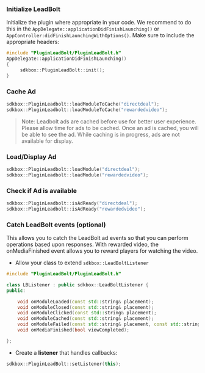 ### Initialize LeadBolt
Initialize the plugin where appropriate in your code. We recommend to do this in the `AppDelegate::applicationDidFinishLaunching()` or `AppController:didFinishLaunchingWithOptions()`. Make sure to include the appropriate headers:
```cpp
#include "PluginLeadBolt/PluginLeadBolt.h"
AppDelegate::applicationDidFinishLaunching()
{
     sdkbox::PluginLeadBolt::init();
}
```

### Cache Ad
```cpp
sdkbox::PluginLeadbolt::loadModuleToCache("directdeal");
sdkbox::PluginLeadbolt::loadModuleToCache("rewardedvideo");
```
> Note: Leadbolt ads are cached before use for better user experience. Please allow time for ads to be cached.  Once an ad is cached, you will be able to see the ad. While caching is in progress, ads are not available for display.

### Load/Display Ad
```cpp
sdkbox::PluginLeadbolt::loadModule("directdeal");
sdkbox::PluginLeadbolt::loadModule("rewardedvideo");
```

### Check if Ad is available
```cpp
sdkbox::PluginLeadbolt::isAdReady("directdeal");
sdkbox::PluginLeadbolt::isAdReady("rewardedvideo");
```

### Catch LeadBolt events (optional)
This allows you to catch the LeadBolt ad events so that you can perform operations based upon responses. With rewarded video, the onMediaFinished event allows you to reward players for watching the video.

* Allow your class to extend `sdkbox::LeadBoltListener`
```cpp
#include "PluginLeadBolt/PluginLeadBolt.h"

class LBListener : public sdkbox::LeadBoltListener {
public:

    void onModuleLoaded(const std::string& placement);
    void onModuleClosed(const std::string& placement);
    void onModuleClicked(const std::string& placement);
    void onModuleCached(const std::string& placement);
    void onModuleFailed(const std::string& placement, const std::string& error, bool iscached);
    void onMediaFinished(bool viewCompleted);

};
```

* Create a __listener__ that handles callbacks:
```cpp
sdkbox::PluginLeadBolt::setListener(this);
```
